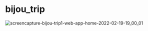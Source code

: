 ﻿# bijou_trip

![screencapture-bijou-trip1-web-app-home-2022-02-19-19_00_01](https://user-images.githubusercontent.com/78864735/154801840-fabc31d9-76fe-4825-ae4a-cba615335f3a.png)
